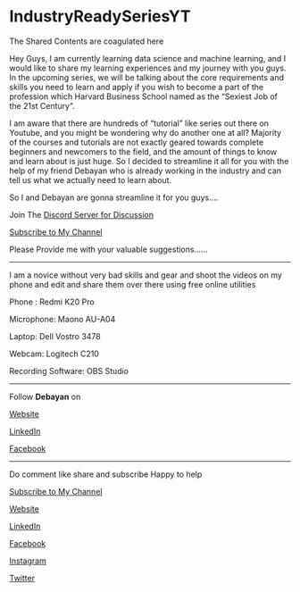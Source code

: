 # IndustryReadySeriesYT
The Shared Contents are coagulated here

Hey Guys, 
I am currently learning data science and machine learning, and I would like to share my learning experiences and my journey with you guys. In the upcoming series, we will be talking about the core requirements and skills you need to learn and apply if you wish to become a part of the profession which Harvard Business School named as the “Sexiest Job of the 21st Century”. 

I am aware that there are hundreds of “tutorial” like series out there on Youtube, and you might be wondering why do another one at all? Majority of the courses and tutorials are not exactly geared towards complete beginners and newcomers to the field, and the amount of things to know and learn about is just huge. So I decided to streamline it all for you with the help of my friend Debayan who is already working in the industry and can tell us what we actually need to learn about. 

So I and Debayan are gonna streamline it for you guys….

Join The [Discord Server for Discussion](https://discord.gg/RMgwEsq)

[Subscribe to My Channel](https://www.youtube.com/c/SubhraTheGeek)


Please Provide me with your valuable suggestions...…


----------------------------------------------------------------------------------------------------------------------------

I am a novice without very bad skills and gear and shoot the videos on my phone and edit and share them over there using free online utilities

Phone : Redmi K20 Pro

Microphone: Maono AU-A04

Laptop: Dell Vostro 3478

Webcam: Logitech C210

Recording Software: OBS Studio

---------------------------------------------------------------------------------------------------------------------------
Follow <strong>Debayan</strong> on

[Website](https://dexter1618.github.io)

[LinkedIn](https://www.linkedin.com/in/dexter1618/)

[Facebook](https://www.facebook.com/Dexter1618/)

---------------------------------------------------------------------------------------------------------------------------

Do comment like share and subscribe
Happy to help

[Subscribe to My Channel](https://www.youtube.com/channel/UCO3ES2brpzn1a0v-rGjYRrg)

[Website](https://s2kthegeek.github.io)

[LinkedIn](https://www.linkedin.com/in/subhrasamirk97/)

[Facebook](https://www.facebook.com/subhrasamirk/)

[Instagram](https://www.instagram.com/s2k_thegeek/)

[Twitter](https://twitter.com/SUBHRA_THEGEEK)
